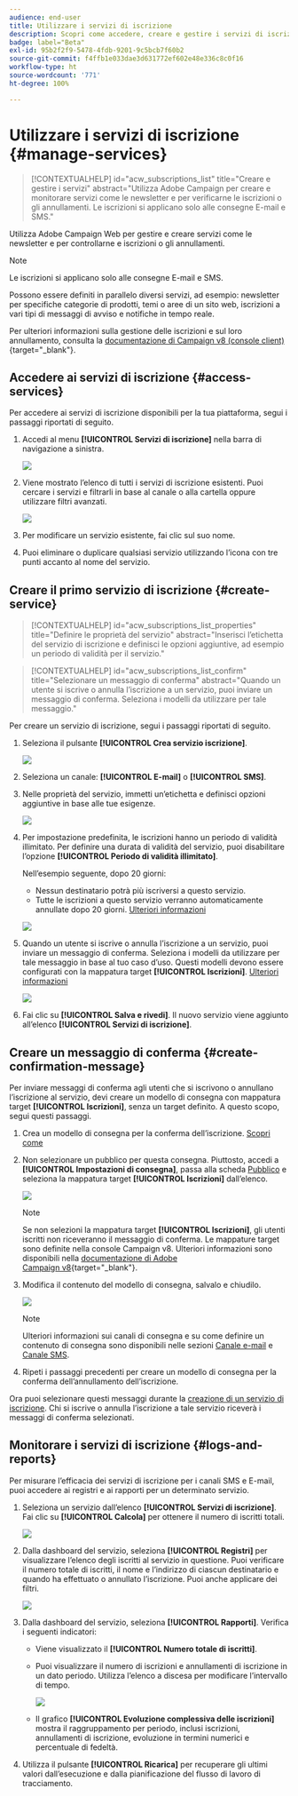 ```yaml
---
audience: end-user
title: Utilizzare i servizi di iscrizione
description: Scopri come accedere, creare e gestire i servizi di iscrizione in Adobe Campaign Web
badge: label="Beta"
exl-id: 95b2f2f9-5478-4fdb-9201-9c5bcb7f60b2
source-git-commit: f4ffb1e033dae3d631772ef602e48e336c8c0f16
workflow-type: ht
source-wordcount: '771'
ht-degree: 100%

---
```


# Utilizzare i servizi di iscrizione {#manage-services}

>[!CONTEXTUALHELP]
>id="acw_subscriptions_list"
>title="Creare e gestire i servizi"
>abstract="Utilizza Adobe Campaign per creare e monitorare servizi come le newsletter e per verificarne le iscrizioni o gli annullamenti. Le iscrizioni si applicano solo alle consegne E-mail e SMS."

Utilizza Adobe Campaign Web per gestire e creare servizi come le newsletter e per controllarne e iscrizioni o gli annullamenti.

>[!NOTE]
>
>Le iscrizioni si applicano solo alle consegne E-mail e SMS.

Possono essere definiti in parallelo diversi servizi, ad esempio: newsletter per specifiche categorie di prodotti, temi o aree di un sito web, iscrizioni a vari tipi di messaggi di avviso e notifiche in tempo reale.

Per ulteriori informazioni sulla gestione delle iscrizioni e sul loro annullamento, consulta la [documentazione di Campaign v8 (console client)](https://experienceleague.adobe.com/docs/campaign/campaign-v8/audience/subscriptions.html?lang=it){target="_blank"}.

## Accedere ai servizi di iscrizione {#access-services}

Per accedere ai servizi di iscrizione disponibili per la tua piattaforma, segui i passaggi riportati di seguito.

1. Accedi al menu **[!UICONTROL Servizi di iscrizione]** nella barra di navigazione a sinistra.

   ![](assets/service-list.png)

1. Viene mostrato l’elenco di tutti i servizi di iscrizione esistenti. Puoi cercare i servizi e filtrarli in base al canale o alla cartella oppure utilizzare filtri avanzati.

   ![](assets/service-filters.png)

1. Per modificare un servizio esistente, fai clic sul suo nome.

1. Puoi eliminare o duplicare qualsiasi servizio utilizzando l’icona con tre punti accanto al nome del servizio.<!--so all subscribers are unsuibscribed - need to mention?-->

## Creare il primo servizio di iscrizione {#create-service}

>[!CONTEXTUALHELP]
>id="acw_subscriptions_list_properties"
>title="Definire le proprietà del servizio"
>abstract="Inserisci l’etichetta del servizio di iscrizione e definisci le opzioni aggiuntive, ad esempio un periodo di validità per il servizio."

>[!CONTEXTUALHELP]
>id="acw_subscriptions_list_confirm"
>title="Selezionare un messaggio di conferma"
>abstract="Quando un utente si iscrive o annulla l’iscrizione a un servizio, puoi inviare un messaggio di conferma. Seleziona i modelli da utilizzare per tale messaggio."

Per creare un servizio di iscrizione, segui i passaggi riportati di seguito.

1. Seleziona il pulsante **[!UICONTROL Crea servizio iscrizione]**.

   ![](assets/service-create-button.png)

1. Seleziona un canale: **[!UICONTROL E-mail]** o **[!UICONTROL SMS]**.

1. Nelle proprietà del servizio, immetti un’etichetta e definisci opzioni aggiuntive in base alle tue esigenze.

   ![](assets/service-create-properties.png)

1. Per impostazione predefinita, le iscrizioni hanno un periodo di validità illimitato. Per definire una durata di validità del servizio, puoi disabilitare l’opzione **[!UICONTROL Periodo di validità illimitato]**.

   Nell’esempio seguente, dopo 20 giorni:
   * Nessun destinatario potrà più iscriversi a questo servizio.
   * Tutte le iscrizioni a questo servizio verranno automaticamente annullate dopo 20 giorni. [Ulteriori informazioni](#automatic-unsubscription)

   ![](assets/service-create-validity-period.png)

1. Quando un utente si iscrive o annulla l’iscrizione a un servizio, puoi inviare un messaggio di conferma. Seleziona i modelli da utilizzare per tale messaggio in base al tuo caso d’uso. Questi modelli devono essere configurati con la mappatura target **[!UICONTROL Iscrizioni]**. [Ulteriori informazioni](#create-confirmation-message)

   ![](assets/service-create-confirmation-msg.png)

1. Fai clic su **[!UICONTROL Salva e rivedi]**. Il nuovo servizio viene aggiunto all’elenco **[!UICONTROL Servizi di iscrizione]**.

## Creare un messaggio di conferma {#create-confirmation-message}

Per inviare messaggi di conferma agli utenti che si iscrivono o annullano l’iscrizione al servizio, devi creare un modello di consegna con mappatura target **[!UICONTROL Iscrizioni]**, senza un target definito. A questo scopo, segui questi passaggi.

1. Crea un modello di consegna per la conferma dell’iscrizione. [Scopri come](../msg/delivery-template.md)

1. Non selezionare un pubblico per questa consegna. Piuttosto, accedi a **[!UICONTROL Impostazioni di consegna]**, passa alla scheda [Pubblico](../advanced-settings/delivery-settings.md#audience) e seleziona la mappatura target **[!UICONTROL Iscrizioni]** dall’elenco.

   ![](assets/service-confirmation-template-mapping.png)

   >[!NOTE]
   >
   >Se non selezioni la mappatura target **[!UICONTROL Iscrizioni]**, gli utenti iscritti non riceveranno il messaggio di conferma. Le mappature target sono definite nella console Campaign v8. Ulteriori informazioni sono disponibili nella [documentazione di Adobe Campaign v8](https://experienceleague.adobe.com/docs/campaign/campaign-v8/audience/add-profiles/target-mappings.html?lang=it){target="_blank"}.

1. Modifica il contenuto del modello di consegna, salvalo e chiudilo.

   ![](assets/service-confirmation-template.png)

   >[!NOTE]
   >
   >Ulteriori informazioni sui canali di consegna e su come definire un contenuto di consegna sono disponibili nelle sezioni [Canale e-mail](../email/create-email.md) e [Canale SMS](../sms/create-sms.md).

1. Ripeti i passaggi precedenti per creare un modello di consegna per la conferma dell’annullamento dell’iscrizione.

Ora puoi selezionare questi messaggi durante la [creazione di un servizio di iscrizione](#create-service). Chi si iscrive o annulla l’iscrizione a tale servizio riceverà i messaggi di conferma selezionati.

## Monitorare i servizi di iscrizione {#logs-and-reports}

Per misurare l’efficacia dei servizi di iscrizione per i canali SMS e E-mail, puoi accedere ai registri e ai rapporti per un determinato servizio.

1. Seleziona un servizio dall’elenco **[!UICONTROL Servizi di iscrizione]**. Fai clic su **[!UICONTROL Calcola]** per ottenere il numero di iscritti totali.

   ![](assets/service-logs-reports-buttons.png)

1. Dalla dashboard del servizio, seleziona **[!UICONTROL Registri]** per visualizzare l’elenco degli iscritti al servizio in questione. Puoi verificare il numero totale di iscritti, il nome e l’indirizzo di ciascun destinatario e quando ha effettuato o annullato l’iscrizione. Puoi anche applicare dei filtri.

   ![](assets/service-logs.png)

1. Dalla dashboard del servizio, seleziona **[!UICONTROL Rapporti]**. Verifica i seguenti indicatori:

   * Viene visualizzato il **[!UICONTROL Numero totale di iscritti]**.

   * Puoi visualizzare il numero di iscrizioni e annullamenti di iscrizione in un dato periodo. Utilizza l’elenco a discesa per modificare l’intervallo di tempo.

     ![](assets/service-reports.png)

   * Il grafico **[!UICONTROL Evoluzione complessiva delle iscrizioni]** mostra il raggruppamento per periodo, inclusi iscrizioni, annullamenti di iscrizione, evoluzione in termini numerici e percentuale di fedeltà.<!--what is Registered?-->

1. Utilizza il pulsante **[!UICONTROL Ricarica]** per recuperare gli ultimi valori dall’esecuzione e dalla pianificazione del flusso di lavoro di tracciamento.

